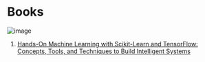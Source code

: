 # Books
![image](https://github.com/pranavbelhekar01/Machine-Learning-Resources/assets/85128700/ae6dd6bf-2331-482e-a4e6-439d658a52e0)
1. [Hands-On Machine Learning with Scikit-Learn and TensorFlow: Concepts, Tools, and Techniques to Build Intelligent Systems](https://www.amazon.co.uk/Hands-Machine-Learning-Scikit-Learn-TensorFlow/dp/1098125975/ref=sr_1_1?crid=KTXT9MMOAVSL&dib=eyJ2IjoiMSJ9.-oGenPiuihp4Z5xbX4_zvwR4qpDguksfZl9f0_alLJ4Vv84_0VgJhrOQlujtZ97p4A6iiaBC4WNIPs2uxeRsIQ.0xBVlJ12DVgtTcCwqzydmrW93SgVrx6dRQowesENaOk&dib_tag=se&keywords=Hands-On+Machine+Learning+with+Scikit-Learn+and+TensorFlow%3A+Concepts%2C+Tools%2C+and+Techniques+to+Build+Intelligent+Systems&qid=1705154310&sprefix=hands-on+machine+learning+with+scikit-learn+and+tensorflow+concepts+tools+and+techniques+to+build+intelligent+systems%2Caps%2C193&sr=8-1)
